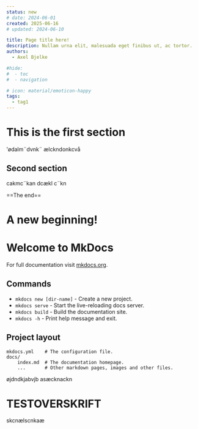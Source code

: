 ```yaml
---
status: new
# date: 2024-06-01
created: 2025-06-16
# updated: 2024-06-10

title: Page title here!
description: Nullam urna elit, malesuada eget finibus ut, ac tortor.
authors:
  - Axel Bjelke

#hide:
#  - toc
#  - navigation

# icon: material/emoticon-happy
tags:
  - tag1
---
```


# This is the first section
'ødalm¨dvnk¨
ælckndonkcvå

## Second section
cakmc¨kan
dcækl c¨kn

==The end==



# A new beginning!

# Welcome to MkDocs


For full documentation visit [mkdocs.org](https://www.mkdocs.org).

## Commands

* `mkdocs new [dir-name]` - Create a new project.
* `mkdocs serve` - Start the live-reloading docs server.
* `mkdocs build` - Build the documentation site.
* `mkdocs -h` - Print help message and exit.

## Project layout

    mkdocs.yml    # The configuration file.
    docs/
        index.md  # The documentation homepage.
        ...       # Other markdown pages, images and other files.


øjdndkjabvjb
asæcknackn

# TESTOVERSKRIFT
skcnælscnkaæ